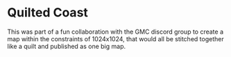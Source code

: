 # Quilted Coast

This was part of a fun collaboration with the GMC discord group to create a map within the constraints of 1024x1024, that would all be stitched together like a quilt and published as one big map.
